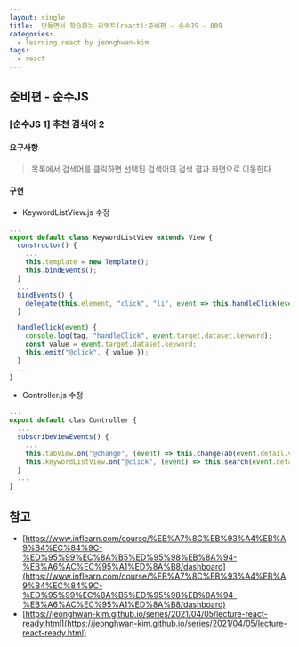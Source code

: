 ```yaml
---
layout: single
title:  만들면서 학습하는 리액트(react):준비편 - 순수JS - 009
categories: 
  - learning react by jeonghwan-kim
tags: 
  - react
---
```


## 준비편 - 순수JS

### [순수JS 1] 추천 검색어 2

#### 요구사항

> 목록에서 검색어를 클릭하면 선택된 검색어의 검색 결과 화면으로 이동한다

#### 구현

- KeywordListView.js 수정

```javascript
...
export default class KeywordListView extends View {
  constructor() {
    ...
    this.template = new Template();
    this.bindEvents();
  }
  ...
  bindEvents() {
    delegate(this.element, "click", "li", event => this.handleClick(event));
  }

  handleClick(event) {
    console.log(tag, "handleClick", event.target.dataset.keyword);
    const value = event.target.dataset.keyword;
    this.emit("@click", { value });
  }
  ...
}
```

- Controller.js 수정

```javascript
...
export default clas Controller {
  ...
  subscribeViewEvents() {
    ...
    this.tabView.on("@change", (event) => this.changeTab(event.detail.value));
    this.keywordListView.on("@click", (event) => this.search(event.detail.value));
  }
  ...
}
```

## 참고
- [https://www.inflearn.com/course/%EB%A7%8C%EB%93%A4%EB%A9%B4%EC%84%9C-%ED%95%99%EC%8A%B5%ED%95%98%EB%8A%94-%EB%A6%AC%EC%95%A1%ED%8A%B8/dashboard](https://www.inflearn.com/course/%EB%A7%8C%EB%93%A4%EB%A9%B4%EC%84%9C-%ED%95%99%EC%8A%B5%ED%95%98%EB%8A%94-%EB%A6%AC%EC%95%A1%ED%8A%B8/dashboard)
- [https://jeonghwan-kim.github.io/series/2021/04/05/lecture-react-ready.html](https://jeonghwan-kim.github.io/series/2021/04/05/lecture-react-ready.html)
